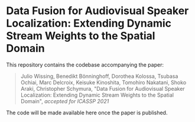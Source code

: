 # Data Fusion for Audiovisual Speaker Localization: Extending Dynamic Stream Weights to the Spatial Domain

This repository contains the codebase accompanying the paper:

> Julio Wissing, Benedikt Bönninghoff, Dorothea Kolossa, Tsubasa Ochiai, Marc Delcroix, Keisuke Kinoshita, Tomohiro Nakatani, Shoko Araki, Christopher Schymura, "Data Fusion for Audiovisual Speaker Localization: Extending Dynamic Stream Weights to the Spatial Domain", *accepted for ICASSP 2021*

The code will be made available here once the paper is published.
